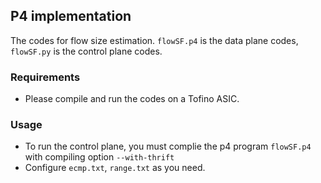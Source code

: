 ## P4 implementation
The codes for flow size estimation. `flowSF.p4` is the data plane codes, `flowSF.py` is the control plane codes.

### Requirements
- Please compile and run the codes on a Tofino ASIC. 

### Usage
- To run the control plane, you must complie the p4 program `flowSF.p4` with compiling option `--with-thrift`
- Configure `ecmp.txt`, `range.txt` as you need.

